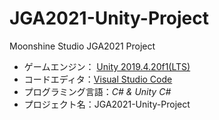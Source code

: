 # JGA2021-Unity-Project
 Moonshine Studio JGA2021 Project

- ゲームエンジン： [Unity 2019.4.20f1(LTS)](https://unity3d.com/jp/unity/qa/lts-releases)
- コードエディタ：[Visual Studio Code](https://code.visualstudio.com/)
- プログラミング言語：*C# & Unity C#*
- プロジェクト名：JGA2021-Unity-Project

